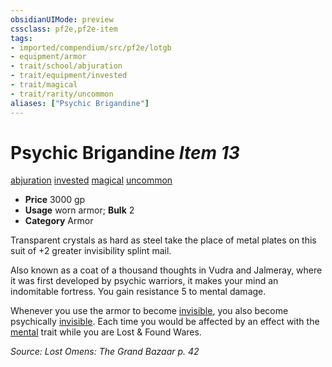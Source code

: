```yaml
---
obsidianUIMode: preview
cssclass: pf2e,pf2e-item
tags:
- imported/compendium/src/pf2e/lotgb
- equipment/armor
- trait/school/abjuration
- trait/equipment/invested
- trait/magical
- trait/rarity/uncommon
aliases: ["Psychic Brigandine"]
---
```

# Psychic Brigandine *Item 13*  
[abjuration](abjuration.md)  [invested](invested.md)  [magical](magical.md)  [uncommon](uncommon.md)  

- **Price** 3000 gp
- **Usage** worn armor; **Bulk** 2
- **Category** Armor

Transparent crystals as hard as steel take the place of metal plates on this suit of +2 greater invisibility splint mail.

Also known as a coat of a thousand thoughts in Vudra and Jalmeray, where it was first developed by psychic warriors, it makes your mind an indomitable fortress. You gain resistance 5 to mental damage.

Whenever you use the armor to become [invisible](conditions.md#Invisible), you also become psychically [invisible](conditions.md#Invisible). Each time you would be affected by an effect with the [mental](mental.md) trait while you are Lost & Found Wares.

*Source: Lost Omens: The Grand Bazaar p. 42*